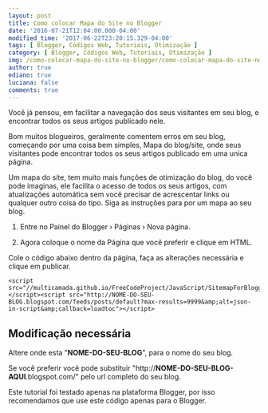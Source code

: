 ```yaml
---
layout: post
title: Como colocar Mapa do Site no Blogger
date: '2016-07-21T12:04:00.000-04:00'
modified_time: '2017-06-22T23:20:15.329-04:00'
tags: [ Blogger, Códigos Web, Tutoriais, Otimização ]
category: [ Blogger, Códigos Web, Tutoriais, Otimização ]
img: /como-colocar-mapa-do-site-no-blogger/como-colocar-mapa-do-site-no-blogger.jpg
author: true
ediano: true
luciana: false
comments: true
---
```


Você já pensou, em facilitar a navegação dos seus visitantes em seu blog, e encontrar todos os seus artigos publicado nele.

Bom muitos blogueiros, geralmente comentem erros em seu blog, começando por uma coisa bem simples, Mapa do blog/site, onde seus visitantes pode encontrar todos os seus artigos publicado em uma unica página.

Um mapa do site, tem muito mais funções de otimização do blog, do você pode imaginas, ele facilita o acesso de todos os seus artigos, com atualizações automática sem você precisar de acrescentar links ou qualquer outro coisa do tipo. Siga as instruções para por um mapa ao seu blog.

1. Entre no Painel do Blogger › Páginas › Nova página.

2. Agora coloque o nome da Página que você preferir e clique em HTML.

Cole o código abaixo dentro da página, faça as alterações necessária e clique em publicar.

    <script src="//multicamada.github.io/FreeCodeProject/JavaScript/SitemapForBlogger.js"></script><script src="http://NOME-DO-SEU-BLOG.blogspot.com/feeds/posts/default?max-results=9999&amp;alt=json-in-script&amp;callback=loadtoc"></script>

## Modificação necessária
Altere onde esta "**NOME-DO-SEU-BLOG**", para o nome do seu blog.

Se você preferir você pode substituir "http://**NOME-DO-SEU-BLOG-AQUI**<span/>.blogspot<span/>.com/" pelo url completo do seu blog.

Este tutorial foi testado apenas na plataforma Blogger, por isso recomendamos que use este código apenas para o Blogger.